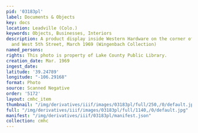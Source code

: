 ```yaml
---
pid: '03183pl'
label: Documents & Objects
key: docs
location: Leadville (Colo.)
keywords: Objects, Businesses, Interiors
description: A product display inside Western Hardware on the corner of Harrison Avenue
  and West 5th Street, March 1969 (Wingenbach Collection)
named_persons: 
rights: This photo is property of Lake County Public Library.
creation_date: Mar. 1969
ingest_date: 
latitude: '39.24789'
longitude: "-106.29168"
format: Photo
source: Scanned Negative
order: '5172'
layout: cmhc_item
thumbnail: "/img/derivatives/iiif/images/03183pl/full/250,/0/default.jpg"
full: "/img/derivatives/iiif/images/03183pl/full/1140,/0/default.jpg"
manifest: "/img/derivatives/iiif/03183pl/manifest.json"
collection: cmhc
---
```

